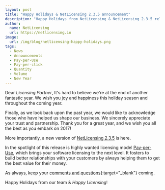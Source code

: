 ```yaml
---
layout: post
title: "Happy Holidays & NetLicensing 2.3.5 announcement"
description: "Happy Holidays from NetLicensing & NetLicensing 2.3.5 release announcement"
author:
  name: NetLicensing
  url: https://netlicensing.io
image:
  url: /img/blog/netlicensing-happy-holidays.png
tags:
  - News
  - Announcements
  - Pay-per-Use
  - Pay-per-click
  - Quantity
  - Volume
  - New Year
---
```


Dear *Licensing Partner*,
It's hard to believe we're at the end of another fantastic year.
We wish you joy and happiness this holiday season and throughout the coming year.

Finally, as we look back upon the past year, we would like to acknowledge those who have helped us shape our business. We sincerely appreciate your trust and partnership. Thank you for a great year, and we wish you all the best as you embark on 2017!

More importantly, a new version of [NetLicensing 2.3.5](https://netlicensing.io/wiki/netlicensing-2-3-5-final) is here.

In the spotlight of this release is highly wanted licensing model [Pay-per-Use](https://netlicensing.io/wiki/pay-per-use), which brings your software licensing to the next level. It fosters to build better relationships with your customers by always helping them to get the best value for their money.

As always, keep your [comments and questions](https://netlicensing.uservoice.com/){:target="_blank"} coming.

Happy Holidays from our team & *Happy Licensing*!
